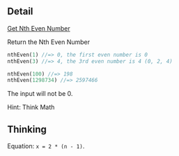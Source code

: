 ## Detail

[Get Nth Even Number](https://www.codewars.com/kata/5933a1f8552bc2750a0000ed)

Return the Nth Even Number

```rust
nthEven(1) //=> 0, the first even number is 0
nthEven(3) //=> 4, the 3rd even number is 4 (0, 2, 4)

nthEven(100) //=> 198
nthEven(1298734) //=> 2597466
```

The input will not be 0.

Hint: Think Math

## Thinking

Equation: `x = 2 * (n - 1)`.